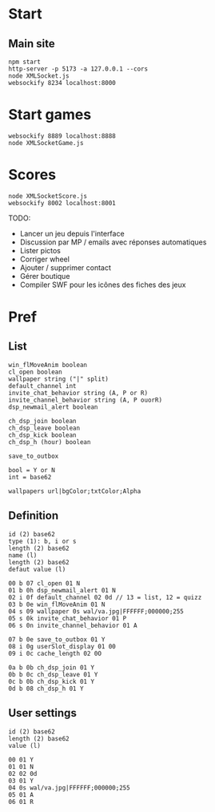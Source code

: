 # Start

## Main site
```shell
npm start
http-server -p 5173 -a 127.0.0.1 --cors
node XMLSocket.js
websockify 8234 localhost:8000
```

# Start games
```shell
websockify 8889 localhost:8888
node XMLSocketGame.js
```

# Scores

```shell
node XMLSocketScore.js
websockify 8002 localhost:8001
```

TODO:

* Lancer un jeu depuis l'interface
* Discussion par MP / emails avec réponses automatiques
* Lister pictos
* Corriger wheel
* Ajouter / supprimer contact
* Gérer boutique
* Compiler SWF pour les icônes des fiches des jeux

# Pref

## List

```
win_flMoveAnim boolean
cl_open boolean
wallpaper string ("|" split)
default_channel int
invite_chat_behavior string (A, P or R)
invite_channel_behavior string (A, P ouorR)
dsp_newmail_alert boolean

ch_dsp_join boolean
ch_dsp_leave boolean
ch_dsp_kick boolean
ch_dsp_h (hour) boolean

save_to_outbox

bool = Y or N
int = base62

wallpapers url|bgColor;txtColor;Alpha
```

## Definition

```
id (2) base62
type (1): b, i or s
length (2) base62
name (l)
length (2) base62
defaut value (l)

00 b 07 cl_open 01 N
01 b 0h dsp_newmail_alert 01 N
02 i 0f default_channel 02 0d // 13 = list, 12 = quizz
03 b 0e win_flMoveAnim 01 N
04 s 09 wallpaper 0s wal/va.jpg|FFFFFF;000000;255
05 s 0k invite_chat_behavior 01 P
06 s 0n invite_channel_behavior 01 A

07 b 0e save_to_outbox 01 Y
08 i 0g userSlot_display 01 00
09 i 0c cache_length 02 0O

0a b 0b ch_dsp_join 01 Y
0b b 0c ch_dsp_leave 01 Y
0c b 0b ch_dsp_kick 01 Y
0d b 08 ch_dsp_h 01 Y
```

## User settings

```
id (2) base62
length (2) base62
value (l)

00 01 Y
01 01 N
02 02 0d
03 01 Y
04 0s wal/va.jpg|FFFFFF;000000;255
05 01 A
06 01 R
```
